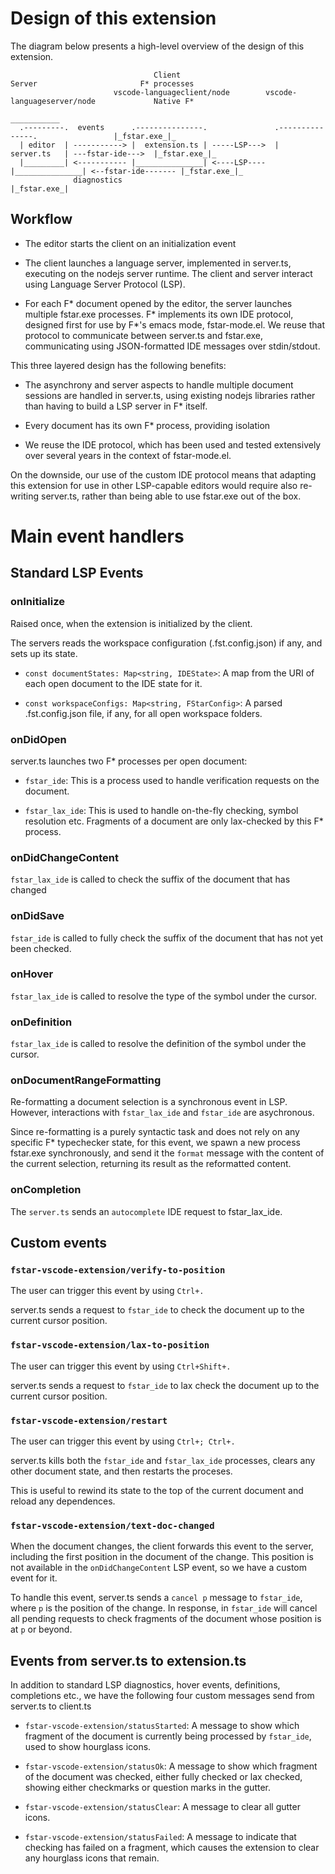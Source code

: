 # Design of this extension

The diagram below presents a high-level overview of the design of this extension.

```
                                Client                           Server                       F* processes
                       vscode-languageclient/node        vscode-languageserver/node             Native F*
                                                                                              ___________
  .---------.  events      .---------------.               .---------------.                 |_fstar.exe_|_   
  | editor  | -----------> |  extension.ts | -----LSP--->  |   server.ts   | ---fstar-ide--->  |_fstar.exe_|_         
  |_________| <----------- |_______________| <----LSP----  |_______________| <--fstar-ide------- |_fstar.exe_|_
              diagnostics                                                                          |_fstar.exe_| 
```

## Workflow

* The editor starts the client on an initialization event

* The client launches a language server, implemented in server.ts, executing on the nodejs server runtime.
  The client and server interact using Language Server Protocol (LSP).
  
* For each F* document opened by the editor, the server launches multiple fstar.exe processes.
  F* implements its own IDE protocol, designed first for use by F*'s emacs mode, fstar-mode.el.
  We reuse that protocol to communicate between server.ts and fstar.exe,
  communicating using JSON-formatted IDE messages over stdin/stdout.

This three layered design has the following benefits:

* The asynchrony and server aspects to handle multiple document sessions are handled in server.ts,
  using existing nodejs libraries rather than having to build a LSP server in F* itself.

* Every document has its own F* process, providing isolation

* We reuse the IDE protocol, which has been used and tested extensively over several years in the
  context of fstar-mode.el.

On the downside, our use of the custom IDE protocol means that adapting this extension for use in other
LSP-capable editors would require also re-writing server.ts, rather than being able to use fstar.exe
out of the box.

# Main event handlers

## Standard LSP Events

### onInitialize

Raised once, when the extension is initialized by the client.

The servers reads the workspace configuration (.fst.config.json) if any,
and sets up its state.

* `const documentStates: Map<string, IDEState>`: A map from the URI of each open document
   to the IDE state for it.

* `const workspaceConfigs: Map<string, FStarConfig>`: A parsed .fst.config.json file, if any,
   for all open workspace folders.


### onDidOpen

server.ts launches two F* processes per open document:

* `fstar_ide`: This is a process used to handle verification requests on the document.

* `fstar_lax_ide`: This is used to handle on-the-fly checking, symbol resolution etc.
   Fragments of a document are only lax-checked by this F* process.

### onDidChangeContent

`fstar_lax_ide` is called to check the suffix of the document that has changed

### onDidSave

`fstar_ide` is called to fully check the suffix of the document that has not yet been checked.

### onHover

`fstar_lax_ide` is called to resolve the type of the symbol under the cursor.

### onDefinition

`fstar_lax_ide` is called to resolve the definition of the symbol under the cursor.

### onDocumentRangeFormatting

Re-formatting a document selection is a synchronous event in LSP.
However, interactions with `fstar_lax_ide` and `fstar_ide` are asychronous.

Since re-formatting is a purely syntactic task and does not rely on any specific
F* typechecker state, for this event, we spawn a new process fstar.exe synchronously, 
and send it the `format` message with the content of the current selection, returning
its result as the reformatted content.

### onCompletion

The `server.ts` sends an `autocomplete` IDE request to fstar_lax_ide.

## Custom events

### `fstar-vscode-extension/verify-to-position`

The user can trigger this event by using `Ctrl+.`

server.ts sends a request to `fstar_ide` to check the document up
to the current cursor position.

### `fstar-vscode-extension/lax-to-position`

The user can trigger this event by using `Ctrl+Shift+.`

server.ts sends a request to `fstar_ide` to lax check the document up
to the current cursor position.

### `fstar-vscode-extension/restart`

The user can trigger this event by using `Ctrl+; Ctrl+.`

server.ts kills both the `fstar_ide` and `fstar_lax_ide` processes,
clears any other document state, and then restarts the proceses.

This is useful to rewind its state to the top of the current document
and reload any dependences.

### `fstar-vscode-extension/text-doc-changed`

When the document changes, the client forwards this event to the server, including
the first position in the document of the change. This position is not available in 
the `onDidChangeContent` LSP event, so we have a custom event for it.

To handle this event, server.ts sends a `cancel p` message to `fstar_ide`, where `p`
is the position of the change. In response, in `fstar_ide` will cancel all pending
requests to check fragments of the document whose position is at `p` or beyond.

## Events from server.ts to extension.ts

In addition to standard LSP diagnostics, hover events, definitions, completions etc., 
we have the following four custom messages send from server.ts to client.ts

* `fstar-vscode-extension/statusStarted`: A message to show which fragment of the document
   is currently being processed by `fstar_ide`, used to show hourglass icons.

* `fstar-vscode-extension/statusOk`: A message to show which fragment of the document was checked,
   either fully checked or lax checked, showing either checkmarks or question marks
   in the gutter.
		
* `fstar-vscode-extension/statusClear`: A message to clear all gutter icons.

* `fstar-vscode-extension/statusFailed`: A message to indicate that checking has failed on a fragment,
   which causes the extension to clear any hourglass icons that remain.
